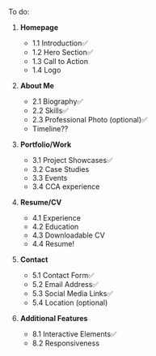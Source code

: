 To do:

1. **Homepage**
   - 1.1 Introduction✅
   - 1.2 Hero Section✅
   - 1.3 Call to Action
   - 1.4 Logo

2. **About Me**
   - 2.1 Biography✅
   - 2.2 Skills✅
   - 2.3 Professional Photo (optional)✅
   - Timeline??

3. **Portfolio/Work**
   - 3.1 Project Showcases✅
   - 3.2 Case Studies
   - 3.3 Events
   - 3.4 CCA experience

4. **Resume/CV**
   - 4.1 Experience
   - 4.2 Education
   - 4.3 Downloadable CV
   - 4.4 Resume!

5. **Contact**
   - 5.1 Contact Form✅
   - 5.2 Email Address✅
   - 5.3 Social Media Links✅
   - 5.4 Location (optional)

8. **Additional Features**
   - 8.1 Interactive Elements✅
   - 8.2 Responsiveness 
   


